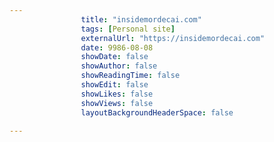 ---
                title: "insidemordecai.com"
                tags: [Personal site]
                externalUrl: "https://insidemordecai.com"
                date: 9986-08-08
                showDate: false
                showAuthor: false
                showReadingTime: false
                showEdit: false
                showLikes: false
                showViews: false
                layoutBackgroundHeaderSpace: false
                ---
